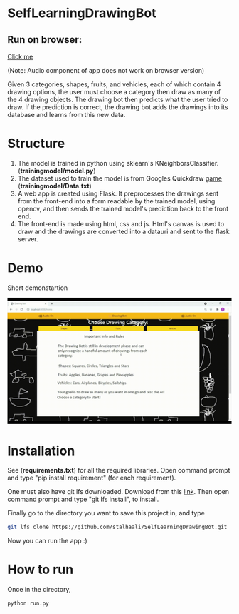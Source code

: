 # SelfLearningDrawingBot

## Run on browser:

[Click me](http://selflearningdrawingbot.pythonanywhere.com/) 

(Note: Audio component of app does not work on browser version)

Given 3 categories, shapes, fruits, and vehicles, each of which contain 4 drawing options, the user must choose a category then draw as many of the 4 drawing objects.
The drawing bot then predicts what the user tried to draw. If the prediction is correct, the drawing bot adds the drawings into its database and learns from this new data.

# Structure

1. The model is trained in python using sklearn's KNeighborsClassifier. (**trainingmodel/model.py**)
2. The dataset used to train the model is from Googles Quickdraw [game](https://quickdraw.withgoogle.com/) (**trainingmodel/Data.txt**)
3. A web app is created using Flask. It preprocesses the drawings sent from the front-end into a form readable by the trained model, using opencv, and then sends the trained model's prediction back to the front end. 
4. The front-end is made using html, css and js. Html's canvas is used to draw and the drawings are converted into a datauri and sent to the flask server. 

# Demo

Short demonstartion 

![Using drawing bot](https://github.com/stalhaali/SelfLearningDrawingBot/blob/main/readme_files/demo.gif "Gif of using app")

# Installation
See (**requirements.txt**) for all the required libraries. Open command prompt and type "pip install requirement" (for each requirement).

One must also have git lfs downloaded. Download from this [link](https://git-lfs.github.com/). Then open command prompt and type "git lfs install", to install. 

Finally go to the directory you want to save this project in, and type

```bash
git lfs clone https://github.com/stalhaali/SelfLearningDrawingBot.git
```

Now you can run the app :)

# How to run
Once in the directory,

```bash
python run.py
```



